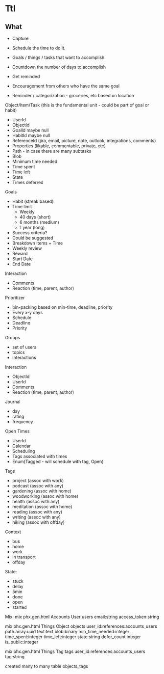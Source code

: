 # Ttl

## What

- Capture
- Schedule the time to do it.

- Goals / things / tasks that want to accomplish
- Countdown the number of days to accomplish 
- Get reminded
- Encouragement from others who have the same goal
- Reminder / categorization - groceries, etc based on location

Object/Item/Task (this is the fundamental unit - could be part of goal or habit)
  - UserId
  - ObjectId
  - GoalId maybe null
  - HabitId maybe null
  - ReferenceId (jira, email, picture, note, outlook, integrations, comments)
  - Properties (likable, commentable, private, etc)
  - Path - in case there are many subtasks
  - Blob
  - Minimum time needed
  - Time spent
  - Time left
  - State
  - Times deferred

Goals
  - Habit (streak based)
  - Time limit
    - Weekly
    - 40 days (short)
    - 6 months (medium)
    - 1 year (long)
  - Success criteria?
  - Could be suggested
  - Breakdown Items + Time
  - Weekly review
  - Reward
  - Start Date
  - End Date

Interaction
  - Comments
  - Reaction (time, parent, author)

Prioritizer
  - bin-packing based on min-time, deadline, priority
  - Every x-y days
  - Schedule
  - Deadline
  - Priority

Groups
  - set of users
  - topics
  - interactions

Interaction
  - ObjectId
  - UserId
  - Comments
  - Reaction (time, parent, author)

Journal
  - day
  - rating
  - frequency

Open Times
  - UserId
  - Calendar
  - Scheduling
  - Tags associated with times
  - Enum(Tagged - will schedule with tag, Open)

Tags
  - project (assoc with work)
  - podcast (assoc with any)
  - gardening (assoc with home)
  - woodworking (assoc with home)
  - health (assoc with any)
  - meditation (assoc with home)
  - reading (assoc with any)
  - writing (assoc with any)
  - hiking (assoc with offday)

Context
  - bus
  - home
  - work
  - in transport
  - offday

State:
  - stuck
  - delay
  - 5min
  - done
  - open
  - started


Mix:
mix phx.gen.html Accounts User users email:string access_token:string

mix phx.gen.html Things Object objects user_id:references:accounts_users path:array:uuid text:text blob:binary min_time_needed:integer time_spent:integer time_left:integer state:string defer_count:integer is_public:integer

mix phx.gen.html Things Tag tags user_id:references:accounts_users tag:string

created many to many table objects_tags
